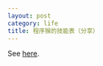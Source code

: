 ```yaml
---
layout: post
category: life
title: 程序猴的技能表（分享）
---
```

See [here](http://blog.knownsec.com/Knownsec_RD_Checklist/v2.2.html).